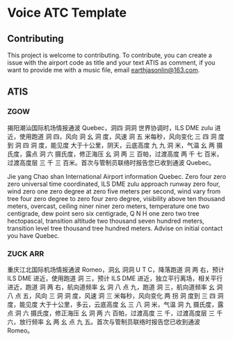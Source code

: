 # Voice ATC Template

## Contributing

This project is welcome to contributing. To contribute, you can create a issue with the airport code as title and your text ATIS as comment, if you want to provide me with a music file, email <a href="mailto:earthjasonlin@163.com">earthjasonlin@163.com</a>.

## ATIS

### ZGOW

揭阳潮汕国际机场情报通波 Quebec，洞四 洞洞 世界协调时，ILS DME zulu 进近，使用跑道 洞 四，风向 洞 幺 洞 度，风速 洞 五 米每秒，风向变化 三 四 洞 度到 洞 四 洞 度，能见度 大于十公里，阴天，云底高度 九 九 洞 米，气温 幺 两 摄氏度，露点 洞 六 摄氏度，修正海压 幺 洞 两 三 百帕，过渡高度 两 千 七 百米，过渡高度层 三 千 三 百米。首次与管制员联络时报告您已收到通波 Quebec。

Jie yang Chao shan International Airport information Quebec. Zero four zero zero universal time coordinated, ILS DME zulu approach runway zero four, wind zero one zero degree at zero five meters per second, wind vary from tree four zero degree to zero four zero degree, visibility above ten thousand meters, overcast, ceiling niner niner zero meters, temperature one two centigrade, dew point sero six centigrade, Q N H one zero two tree hectopascal, transition altitude two thousand seven hundred meters, transition level tree thousand tree hundred meters. Advise on initial contact you have Quebec.

### ZUCK ARR

重庆江北国际机场情报通波 Romeo，洞幺 洞洞 U T C，降落跑道 洞 两 右，预计 ILS DME 进近，使用跑道 洞 三，预计 ILS DME 进近，独立平行离场，相关平行进近，跑道 洞 两 右，航向道频率 幺 洞 八 点 九，跑道 洞 三，航向道频率 幺 洞 八 点 五，风向 三 洞 洞 度，风速 洞 三 米每秒，风向变化 两 拐 洞 度到 三 四 洞 度，能见度 大于十公里，多云，云底高度 幺 三 八 洞 米，气温 洞 九 摄氏度，露点 洞 六 摄氏度，修正海压 幺 洞 两 六 百帕，过渡高度 三 千，过渡高度层 三 千 六，放行频率 幺 两 幺 点 九 五。首次与管制员联络时报告您已收到通波 Romeo。